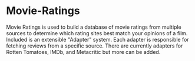 Movie-Ratings
=============

Movie Ratings is used to build a database of movie ratings from multiple sources to determine which rating sites best match your opinions of a film. Included is an extensible "Adapter" system. Each adapter is responsible for fetching reviews from a specific source. There are currently adapters for Rotten Tomatoes, IMDb, and Metacritic but more can be added.
